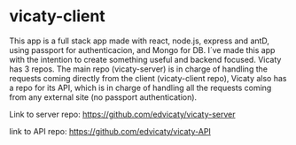 # vicaty-client

This app is a full stack app made with react, node.js, express and antD, using passport for authenticacion, and Mongo for DB. I´ve made this app with the intention to create something useful and backend focused. Vicaty has 3 repos. The main repo (vicaty-server) is in charge of handling the requests coming directly from the client (vicaty-client repo), Vicaty also has a repo for its API, which is in charge of handling all the requests coming from any external site (no passport authentication).

Link to server repo: https://github.com/edvicaty/vicaty-server

link to API repo: https://github.com/edvicaty/vicaty-API
